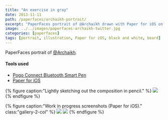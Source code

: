 ```yaml
---
title: "An exercise in gray"
date: 2013-11-11
path: /paperfaces/archaikh-portrait/
excerpt: "PaperFaces portrait of @Archaikh drawn with Paper for iOS on an iPad."
image: ../../images/paperfaces-archaikh-twitter.jpg
categories: [paperfaces]
tags: [portrait, illustration, Paper for iOS, black and white, beard]
---
```


PaperFaces portrait of [@Archaikh](https://twitter.com/Archaikh).

#### Tools used

- [Pogo Connect Bluetooth Smart Pen](https://www.amazon.com/gp/product/B009K448L4/ref=as_li_ss_tl?ie=UTF8&camp=1789&creative=390957&creativeASIN=B009K448L4&linkCode=as2&tag=mademist-20)
- [Paper for iOS](https://paper.bywetransfer.com/)

{% figure caption:"Lightly sketching out the composition in pencil." %}
[![](../../images/paperfaces-archaikh-process-1-750.jpg)](../../images/paperfaces-archaikh-process-1-lg.jpg)
{% endfigure %}

{% figure caption:"Work in progress screenshots (Paper for iOS)." class:"gallery-2-col" %}
[![](../../images/paperfaces-archaikh-process-2-600.jpg)](../../images/paperfaces-archaikh-process-2-lg.jpg)
[![](../../images/paperfaces-archaikh-process-3-600.jpg)](../../images/paperfaces-archaikh-process-3-lg.jpg)
{% endfigure %}

